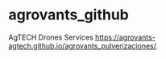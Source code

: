 # agrovants_github
AgTECH Drones Services
https://agrovants-agtech.github.io/agrovants_pulverizaciones/.

